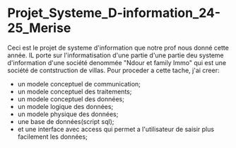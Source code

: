 # Projet_Systeme_D-information_24-25_Merise
Ceci est le projet de systeme d'information que notre prof nous donné cette année. IL porte sur l'informatisation d'une partie d'une partie deu systeme d'information d'une société denommée "Ndour et family Immo" qui est une société de contstruction de villas.
Pour proceder a cette tache, j'ai creer: 
- un modele conceptuel de communication;
- un modele conceptuel des traitements;
- un modele conceptuel des données;
- un modele logique des données;
- un modele physique des données;
- une base de données(script sql);
- et une interface avec access qui permet a l'utilisateur de saisir plus facilement les données;
